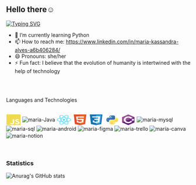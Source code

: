 ## Hello there☺️

[![Typing SVG](https://readme-typing-svg.demolab.com?font=Fira+Code&pause=1000&color=F75D9F&width=435&lines=I'm+Maria+Kassandra%2C+welcome!;i+study+computer+science+at+FECAP)](https://git.io/typing-svg)

<!--- 🔭 I’m currently working on -->
- 🌱 I’m currently learning Python
- 📫 How to reach me: https://www.linkedin.com/in/maria-kassandra-alves-a6b406284/
- 😄 Pronouns: she/her
- ⚡ Fun fact: I believe that the evolution of humanity is intertwined with the help of technology
  


<br/>
<br/>

Languages and Technologies
  
<div style="display: inline_block"><br>
  <img align="center" alt="maria-Js" height="30" width="40" src="https://raw.githubusercontent.com/devicons/devicon/master/icons/javascript/javascript-plain.svg">
  <img   align="center" alt="maria-Java" height="30" width="40"  src="https://cdn.jsdelivr.net/gh/devicons/devicon@latest/icons/java/java-original.svg" />
  <img align="center" alt="maria-React" height="30" width="40" src="https://raw.githubusercontent.com/devicons/devicon/master/icons/react/react-original.svg">
  <img align="center" alt="maria-HTML" height="30" width="40" src="https://raw.githubusercontent.com/devicons/devicon/master/icons/html5/html5-original.svg">
  <img align="center" alt="mariaCSS" height="30" width="40" src="https://raw.githubusercontent.com/devicons/devicon/master/icons/css3/css3-original.svg">
  <img align="center" alt="mariaPython" height="30" width="40" src="https://raw.githubusercontent.com/devicons/devicon/master/icons/python/python-original.svg">
  <img align="center" alt="maria-Csharp" height="30" width="40" src="https://raw.githubusercontent.com/devicons/devicon/master/icons/csharp/csharp-original.svg">
  <img align="center" alt="maria-mysql" height="30" width="40"src="https://cdn.jsdelivr.net/gh/devicons/devicon@latest/icons/mysql/mysql-original.svg" />
  <img  align="center" alt="maria-sql" height="30" width="40" src="https://cdn.jsdelivr.net/gh/devicons/devicon@latest/icons/sqlite/sqlite-original.svg" />
  <img   align="center" alt="maria-android" height="30" width="40"src="https://cdn.jsdelivr.net/gh/devicons/devicon@latest/icons/androidstudio/androidstudio-original.svg" />
  <img  align="center" alt="maria-figma" height="30" width="40"  src="https://cdn.jsdelivr.net/gh/devicons/devicon@latest/icons/figma/figma-original.svg" />
   <img align="center" alt="maria-trello" height="30" width="40"   src="https://cdn.jsdelivr.net/gh/devicons/devicon@latest/icons/trello/trello-original.svg" />
  <img  align="center" alt="maria-canva" height="30" width="40"src="https://cdn.jsdelivr.net/gh/devicons/devicon@latest/icons/canva/canva-original.svg" />
  <img align = "center" alt ="maria-notion" height = "30"  width="40"  src="https://cdn.jsdelivr.net/gh/devicons/devicon@latest/icons/notion/notion-original.svg" />
</div>


<br/>
<br/>

###  Statistics

![Anurag's GitHub stats](https://github-readme-stats.vercel.app/api?username=mariaksks&show_icons=true&theme=highcontrast)
